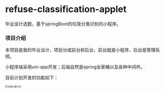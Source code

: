 # refuse-classification-applet
毕业设计选题，基于springBoot的垃圾分类识别的小程序。

### 项目介绍

本项目是我的毕业设计，项目分成前台和后台，前台就是小程序，后台是管理系统。

小程序端采用uni-app开发；后端自然是spring全家桶以及各种中间件。

目前计划开发的功能如下：

<img src="https://cdn.staticaly.com/gh/L-yume/Blog_GraphicBed@main/img/%E5%9E%83%E5%9C%BE%E5%88%86%E7%B1%BB%E5%B9%B3%E5%8F%B0.png" alt="垃圾分类平台" style="zoom: 50%;" />

